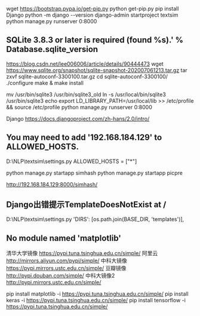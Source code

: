 wget https://bootstrap.pypa.io/get-pip.py
python get-pip.py
pip install Django
python -m django --version
django-admin startproject textsim
python manage.py runserver 0:8000

## SQLite 3.8.3 or later is required (found %s).' % Database.sqlite_version
https://blog.csdn.net/lee006006/article/details/90444473
wget https://www.sqlite.org/snapshot/sqlite-snapshot-202007061213.tar.gz
tar zxvf sqlite-autoconf-3300100.tar.gz
cd sqlite-autoconf-3300100/
./configure
make & make install


mv /usr/bin/sqlite3  /usr/bin/sqlite3_old
ln -s /usr/local/bin/sqlite3   /usr/bin/sqlite3
echo  export LD_LIBRARY_PATH=/usr/local/lib >> /etc/profile && source /etc/profile
python manage.py runserver 0:8000

Django
 https://docs.djangoproject.com/zh-hans/2.0/intro/

 ## You may need to add '192.168.184.129' to ALLOWED_HOSTS.
 D:\NLP\textsim\settings.py
 ALLOWED_HOSTS = ["*"]


 python manage.py startapp simhash
 python manage.py startapp picpre
 
 http://192.168.184.129:8000/simhash/
 
 
 ## Django出错提示TemplateDoesNotExist at /
  D:\NLP\textsim\settings.py
'DIRS': [os.path.join(BASE_DIR, 'templates')],




## No module named 'matplotlib'
清华大学镜像
https://pypi.tuna.tsinghua.edu.cn/simple/
阿里云
http://mirrors.aliyun.com/pypi/simple/
中科大镜像
https://pypi.mirrors.ustc.edu.cn/simple/
豆瓣镜像
http://pypi.douban.com/simple/
中科大镜像2
http://pypi.mirrors.ustc.edu.cn/simple/

pip install matplotlib -i https://pypi.tuna.tsinghua.edu.cn/simple/
pip install keras -i https://pypi.tuna.tsinghua.edu.cn/simple/
pip install tensorflow  -i https://pypi.tuna.tsinghua.edu.cn/simple/
